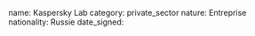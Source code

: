 name: Kaspersky Lab
category: private_sector
nature:  Entreprise
nationality: Russie
date_signed:
    